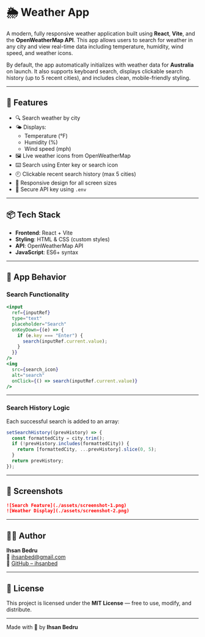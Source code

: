 # 🌦️ Weather App

A modern, fully responsive weather application built using **React**, **Vite**, and the **OpenWeatherMap API**. This app allows users to search for weather in any city and view real-time data including temperature, humidity, wind speed, and weather icons. 

By default, the app automatically initializes with weather data for **Australia** on launch. It also supports keyboard search, displays clickable search history (up to 5 recent cities), and includes clean, mobile-friendly styling.

---

## 🚀 Features

- 🔍 Search weather by city
- 🌤️ Displays:
  - Temperature (°F)
  - Humidity (%)
  - Wind speed (mph)
- 🖼️ Live weather icons from OpenWeatherMap
- ⌨️ Search using Enter key or search icon
- 🕘 Clickable recent search history (max 5 cities)
- 📱 Responsive design for all screen sizes
- 🔐 Secure API key using `.env`

---

## 📦 Tech Stack

- **Frontend**: React + Vite
- **Styling**: HTML & CSS (custom styles)
- **API**: OpenWeatherMap API
- **JavaScript**: ES6+ syntax

---

## 🧠 App Behavior

### Search Functionality

```jsx
<input
  ref={inputRef}
  type="text"
  placeholder="Search"
  onKeyDown={(e) => {
    if (e.key === "Enter") {
      search(inputRef.current.value);
    }
  }}
/>
<img
  src={search_icon}
  alt="search"
  onClick={() => search(inputRef.current.value)}
/>
```

---

### Search History Logic

Each successful search is added to an array:

```js
setSearchHistory((prevHistory) => {
  const formattedCity = city.trim();
  if (!prevHistory.includes(formattedCity)) {
    return [formattedCity, ...prevHistory].slice(0, 5);
  }
  return prevHistory;
});
```

---

## 📸 Screenshots

```markdown
![Search Feature](./assets/screenshot-1.png)
![Weather Display](./assets/screenshot-2.png)
```

---

## 🙋‍♂️ Author

**Ihsan Bedru**  
📧 ihsanbed@gmail.com  
🐙 [GitHub – ihsanbed](https://github.com/ihsanbed)

---

## 📄 License

This project is licensed under the **MIT License** — free to use, modify, and distribute.

---

Made with 💙 by **Ihsan Bedru**
